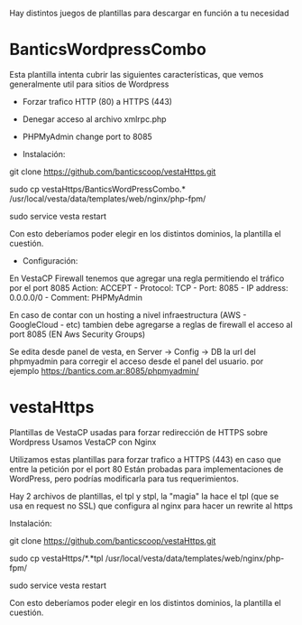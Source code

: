 Hay distintos juegos de plantillas para descargar en función a tu necesidad

# BanticsWordpressCombo
Esta plantilla intenta cubrir las siguientes características, que vemos generalmente util para sitios de Wordpress

* Forzar trafico HTTP (80) a HTTPS (443)
* Denegar acceso al archivo xmlrpc.php 
* PHPMyAdmin change port to 8085


* Instalación:

git clone https://github.com/banticscoop/vestaHttps.git

sudo cp vestaHttps/BanticsWordPressCombo.* /usr/local/vesta/data/templates/web/nginx/php-fpm/

sudo service vesta restart

Con esto deberíamos poder elegir en los distintos dominios, la plantilla el cuestión.

* Configuración:

En VestaCP Firewall tenemos que agregar una regla permitiendo el tráfico por el port 8085
Action: ACCEPT - Protocol: TCP - Port: 8085 - IP address: 0.0.0.0/0 - Comment: PHPMyAdmin
 
En caso de contar con un hosting a nivel infraestructura (AWS - GoogleCloud - etc) tambien debe agregarse a reglas de firewall el acceso al port 8085 (EN Aws Security Groups)

Se edita desde panel de vesta, en Server -> Config -> DB la url del phpmyadmin para corregir el acceso desde el panel del usuario. por ejemplo
https://bantics.com.ar:8085/phpmyadmin/  





# vestaHttps
Plantillas de VestaCP usadas para forzar redirección de HTTPS sobre Wordpress
Usamos VestaCP con Nginx

Utilizamos estas plantillas para forzar trafico a HTTPS (443) en caso que entre la petición por el port 80
Están probadas para implementaciones de WordPress, pero podrías modificarla para tus requerimientos.

Hay 2 archivos de plantillas, el tpl y stpl, la "magia" la hace el tpl (que se usa en request no SSL) que configura al nginx para hacer un rewrite al https

Instalación:

git clone https://github.com/banticscoop/vestaHttps.git

sudo cp vestaHttps/*.*tpl /usr/local/vesta/data/templates/web/nginx/php-fpm/

sudo service vesta restart 

Con esto deberíamos poder elegir en los distintos dominios, la plantilla el cuestión.

